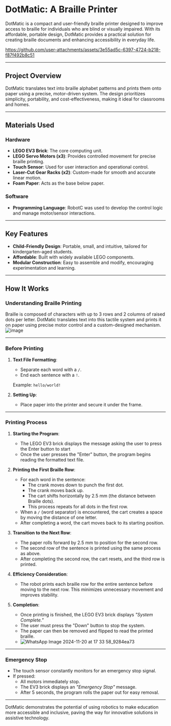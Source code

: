 # DotMatic: A Braille Printer

DotMatic is a compact and user-friendly braille printer designed to improve access to braille for individuals who are blind or visually impaired. With its affordable, portable design, DotMatic provides a practical solution for creating braille documents and enhancing accessibility in everyday life.

https://github.com/user-attachments/assets/3e55ad5c-6397-4724-b218-f87f492b8c51

---

## Project Overview  
DotMatic translates text into braille alphabet patterns and prints them onto paper using a precise, motor-driven system. The design prioritizes simplicity, portability, and cost-effectiveness, making it ideal for classrooms and homes.  

---

## Materials Used  
### Hardware  
- **LEGO EV3 Brick**: The core computing unit.  
- **LEGO Servo Motors (x3)**: Provides controlled movement for precise braille printing.  
- **Touch Sensor**: Used for user interaction and operational control.  
- **Laser-Cut Gear Racks (x2)**: Custom-made for smooth and accurate linear motion.  
- **Foam Paper**: Acts as the base below paper.

### Software  
- **Programming Language**: RobotC was used to develop the control logic and manage motor/sensor interactions.  

---

## Key Features  
- **Child-Friendly Design**: Portable, small, and intuitive, tailored for kindergarten-aged students.  
- **Affordable**: Built with widely available LEGO components.
- **Modular Construction**: Easy to assemble and modify, encouraging experimentation and learning.  

---
## How It Works  

### Understanding Braille Printing  
Braille is composed of characters with up to 3 rows and 2 columns of raised dots per letter. DotMatic translates text into this tactile system and prints it on paper using precise motor control and a custom-designed mechanism.  
![image](https://github.com/user-attachments/assets/0368413c-44db-4566-a757-9dbd0af59d9b)


---

### Before Printing  
1. **Text File Formatting**:  
   - Separate each word with a `/`.  
   - End each sentence with a `!`.  

   Example: `hello/world!`  

2. **Setting Up**:  
   - Place paper into the printer and secure it under the frame.  

---

### Printing Process  
1. **Starting the Program**:  
   - The LEGO EV3 brick displays the message asking the user to press the Enter button to start
   - Once the user presses the "Enter" button, the program begins reading the formatted text file.  

2. **Printing the First Braille Row**:  
   - For each word in the sentence:  
     - The crank moves down to punch the first dot.  
     - The crank moves back up.  
     - The cart shifts horizontally by 2.5 mm (the distance between Braille dots).  
     - This process repeats for all dots in the first row.  
   - When a `/` (word separator) is encountered, the cart creates a space by moving the distance of one letter.  
   - After completing a word, the cart moves back to its starting position.  

3. **Transition to the Next Row**:  
   - The paper rolls forward by 2.5 mm to position for the second row.  
   - The second row of the sentence is printed using the same process as above.  
   - After completing the second row, the cart resets, and the third row is printed.  

4. **Efficiency Consideration**:  
   - The robot prints each braille row for the entire sentence before moving to the next row. This minimizes unnecessary movement and improves stability.  

5. **Completion**:  
   - Once printing is finished, the LEGO EV3 brick displays *"System Complete."*  
   - The user must press the "Down" button to stop the system.  
   - The paper can then be removed and flipped to read the printed braille.
   - ![WhatsApp Image 2024-11-20 at 17 33 58_9284ea73](https://github.com/user-attachments/assets/336b2a99-8757-45dd-adef-6feeb6a0dcaf)


---

### Emergency Stop  
- The touch sensor constantly monitors for an emergency stop signal.  
- If pressed:  
  - All motors immediately stop.  
  - The EV3 brick displays an *"Emergency Stop"* message.  
  - After 5 seconds, the program rolls the paper out for easy removal.  

---
DotMatic demonstrates the potential of using robotics to make education more accessible and inclusive, paving the way for innovative solutions in assistive technology.
